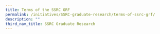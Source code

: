 ```yaml
---
title: Terms of the SSRC GRF
permalink: /initiatives/SSRC-graduate-research/terms-of-ssrc-grf/
description: ""
third_nav_title: SSRC Graduate Research
---
```

